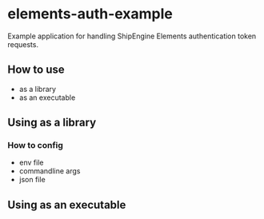 # elements-auth-example

Example application for handling ShipEngine Elements authentication token requests.

## How to use

- as a library
- as an executable

## Using as a library

### How to config

- env file
- commandline args
- json file

## Using as an executable

